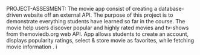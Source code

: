 
PROJECT-ASSESMENT: 
The movie app consist of creating a database-driven website off an external API. The purpose of this project is to demonstrate everything students have learned so far in the course. The movie help users discover popular and highly rated movies and tv-shows from themoviedb.org web API. App allows students to create an account, displays popularity ratings, select & store movie as favorites, while fetching movie information .
i
